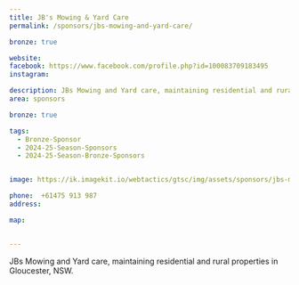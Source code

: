 ```yaml
---
title: JB's Mowing & Yard Care
permalink: /sponsors/jbs-mowing-and-yard-care/

bronze: true

website: 
facebook: https://www.facebook.com/profile.php?id=100083709183495
instagram:

description: JBs Mowing and Yard care, maintaining residential and rural properties in Gloucester, NSW.
area: sponsors

bronze: true

tags:
  - Bronze-Sponsor
  - 2024-25-Season-Sponsors
  - 2024-25-Season-Bronze-Sponsors


image: https://ik.imagekit.io/webtactics/gtsc/img/assets/sponsors/jbs-mowing-400x400.jpg

phone: 	+61475 913 987
address: 

map: 


---
```






JBs Mowing and Yard care, maintaining residential and rural properties in Gloucester, NSW.

